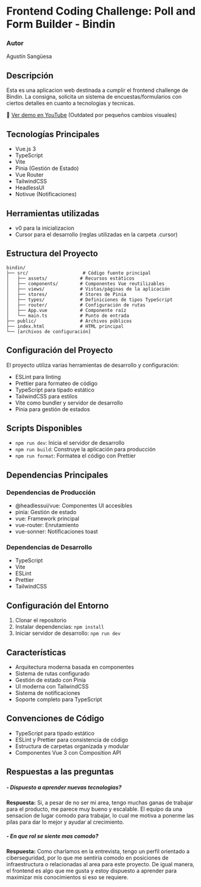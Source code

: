 # Frontend Coding Challenge: Poll and Form Builder - Bindin

### Autor

Agustín Sangüesa

## Descripción

Esta es una aplicacion web destinada a cumplir el frontend challenge de Bindin. La consigna, solicita un sistema de encuestas/formularios con ciertos detalles en cuanto a tecnologias y tecnicas.

🔗 [Ver demo en YouTube](https://youtu.be/jF12h83XH-g) (Outdated por pequeños cambios visuales)

## Tecnologías Principales

- Vue.js 3
- TypeScript
- Vite
- Pinia (Gestión de Estado)
- Vue Router
- TailwindCSS
- HeadlessUI
- Notivue (Notificaciones)

## Herramientas utilizadas

- v0 para la inicializacion
- Cursor para el desarrollo (reglas utilizadas en la carpeta .cursor)

## Estructura del Proyecto

```
bindin/
├── src/                    # Código fuente principal
│   ├── assets/            # Recursos estáticos
│   ├── components/        # Componentes Vue reutilizables
│   ├── views/             # Vistas/páginas de la aplicación
│   ├── stores/            # Stores de Pinia
│   ├── types/             # Definiciones de tipos TypeScript
│   ├── router/            # Configuración de rutas
│   ├── App.vue            # Componente raíz
│   └── main.ts            # Punto de entrada
├── public/                # Archivos públicos
├── index.html             # HTML principal
└── [archivos de configuración]
```

## Configuración del Proyecto

El proyecto utiliza varias herramientas de desarrollo y configuración:

- ESLint para linting
- Prettier para formateo de código
- TypeScript para tipado estático
- TailwindCSS para estilos
- Vite como bundler y servidor de desarrollo
- Pinia para gestión de estados

## Scripts Disponibles

- `npm run dev`: Inicia el servidor de desarrollo
- `npm run build`: Construye la aplicación para producción
- `npm run format`: Formatea el código con Prettier

## Dependencias Principales

### Dependencias de Producción

- @headlessui/vue: Componentes UI accesibles
- pinia: Gestión de estado
- vue: Framework principal
- vue-router: Enrutamiento
- vue-sonner: Notificaciones toast

### Dependencias de Desarrollo

- TypeScript
- Vite
- ESLint
- Prettier
- TailwindCSS

## Configuración del Entorno

1. Clonar el repositorio
2. Instalar dependencias: `npm install`
3. Iniciar servidor de desarrollo: `npm run dev`

## Características

- Arquitectura moderna basada en componentes
- Sistema de rutas configurado
- Gestión de estado con Pinia
- UI moderna con TailwindCSS
- Sistema de notificaciones
- Soporte completo para TypeScript

## Convenciones de Código

- TypeScript para tipado estático
- ESLint y Prettier para consistencia de código
- Estructura de carpetas organizada y modular
- Componentes Vue 3 con Composition API

## Respuestas a las preguntas

##### - Dispuesto a aprender nuevas tecnologias?

**Respuesta:** Si, a pesar de no ser mi area, tengo muchas ganas de trabajar para el producto, me parece muy bueno y escalable. El equipo da una sensacion de lugar comodo para trabajar, lo cual me motiva a ponerme las pilas para dar lo mejor y ayudar al crecimiento.

##### - En que rol se siente mas comodo?

**Respuesta:** Como charlamos en la entrevista, tengo un perfil orientado a ciberseguridad, por lo que me sentiria comodo en posiciones de infraestructura o relacionadas al area para este proyecto. De igual manera, el frontend es algo que me gusta y estoy dispuesto a aprender para maximizar mis conocimientos si eso se requiere.

